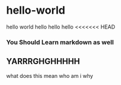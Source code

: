 # hello-world
hello world hello hello hello
<<<<<<< HEAD
### You Should Learn markdown as well
## YARRRGHGHHHHH
what does this mean who am i why
